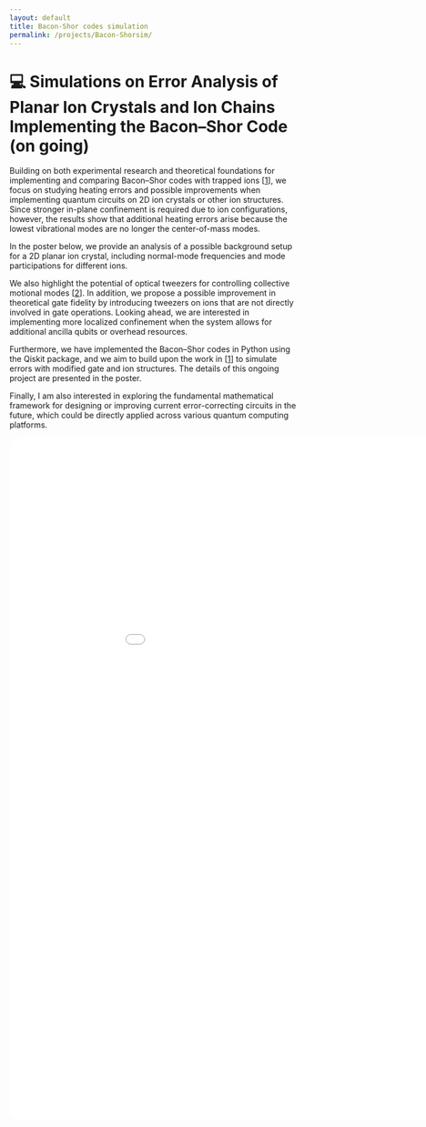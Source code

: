 ```yaml
---
layout: default
title: Bacon-Shor codes simulation
permalink: /projects/Bacon-Shorsim/
---
```


# 💻 Simulations on Error Analysis of Planar Ion Crystals and Ion Chains Implementing the Bacon–Shor Code (on going)

[1]: https://doi.org/10.1126/sciadv.adp2008
[2]: https://iopscience.iop.org/article/10.1088/1367-2630/ab84b6

Building on both experimental research and theoretical foundations for implementing and comparing Bacon–Shor codes with trapped ions [[1]], we focus on studying heating errors and possible improvements when implementing quantum circuits on 2D ion crystals or other ion structures. Since stronger in-plane confinement is required due to ion configurations, however, the results show that additional heating errors arise because the lowest vibrational modes are no longer the center-of-mass modes.

In the poster below, we provide an analysis of a possible background setup for a 2D planar ion crystal, including normal-mode frequencies and mode participations for different ions.

We also highlight the potential of optical tweezers for controlling collective motional modes [[2]]. In addition, we propose a possible improvement in theoretical gate fidelity by introducing tweezers on ions that are not directly involved in gate operations. Looking ahead, we are interested in implementing more localized confinement when the system allows for additional ancilla qubits or overhead resources.

Furthermore, we have implemented the Bacon–Shor codes in Python using the Qiskit package, and we aim to build upon the work in [[1]] to simulate errors with modified gate and ion structures. The details of this ongoing project are presented in the poster.

Finally, I am also interested in exploring the fundamental mathematical framework for designing or improving current error-correcting circuits in the future, which could be directly applied across various quantum computing platforms.

<embed src="{{ 'graphs/QEC poster.pdf' | relative_url }}" 
       type="application/pdf" 
       width="200%" 
       height="1200px" 
       style="border-radius:24px;" />



